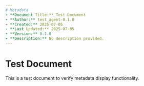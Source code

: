 ```yaml
---
# Metadata
- **Document Title:** Test Document
- **Author:** test_agent-0.1.0
- **Created:** 2025-07-05
- **Last Updated:** 2025-07-05
- **Version:** 0.1.0
- **Description:** No description provided.
---
```


# Test Document

This is a test document to verify metadata display functionality. 
